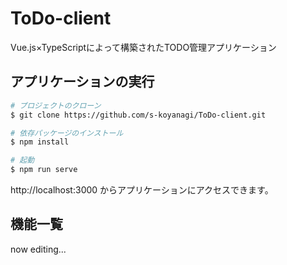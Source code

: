 # ToDo-client
Vue.js×TypeScriptによって構築されたTODO管理アプリケーション

## アプリケーションの実行
``` bash  
# プロジェクトのクローン  
$ git clone https://github.com/s-koyanagi/ToDo-client.git  

# 依存パッケージのインストール  
$ npm install  

# 起動  
$ npm run serve  
```
http://localhost:3000 からアプリケーションにアクセスできます。
## 機能一覧
now editing...